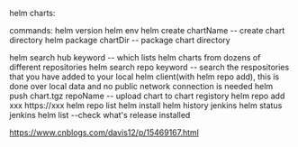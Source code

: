 helm charts:

commands:
helm version
helm env
helm create chartName  -- create chart directory
helm package chartDir   -- package chart directory

helm search hub keyword    --  which lists helm charts from dozens of different repositories
helm search repo keyword    -- search the respositories that you have added to your local helm client(with helm repo add), this is done over local data and no public network connection is needed
helm push chart.tgz repoName    -- upload chart to chart registory
helm repo add xxx https://xxx
helm repo list
helm install <name> <name of the chart>
helm history jenkins
helm status jenkins
helm list  --check what's release installed




https://www.cnblogs.com/davis12/p/15469167.html

